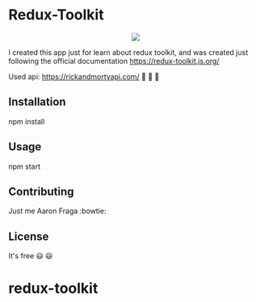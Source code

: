 # Redux-Toolkit

<p align="center">
  <img src="./src/assets/redux_readme.jpg">
</p>

I created this app just for learn about redux toolkit, and
was created just following the official documentation https://redux-toolkit.js.org/

Used api: https://rickandmortyapi.com/ :key: :key: :key:

## Installation

npm install 

## Usage

npm start

## Contributing

Just me Aaron Fraga :bowtie:

## License

It's free :smiley: :smiley:
# redux-toolkit
